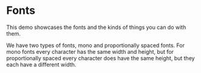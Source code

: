 # Fonts

This demo showcases the fonts and the kinds of things you can do with them.

We have two types of fonts, mono and proportionally spaced fonts. For mono fonts every character has the same width and height, but for proportionally spaced every character does have the same height, but they each have a different width.
